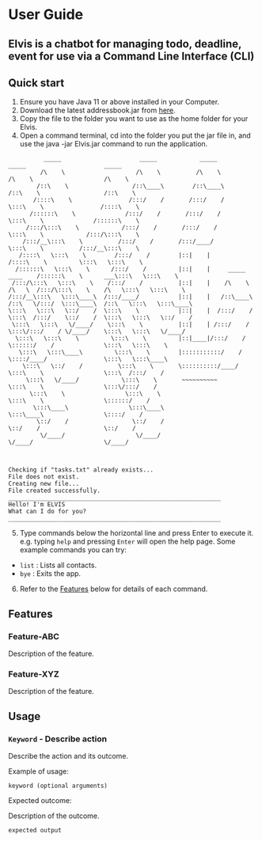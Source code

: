# User Guide
Elvis is a chatbot for managing todo, deadline, event for use via a Command Line Interface (CLI) 
---
## Quick start

1. Ensure you have Java 11 or above installed in your Computer.
2. Download the latest addressbook.jar from [here](https://github.com/woodenclock/ip/releases).
3. Copy the file to the folder you want to use as the home folder for your Elvis.
4. Open a command terminal, cd into the folder you put the jar file in, and use the java -jar Elvis.jar command to run the application.
````
          _____                      _____            _____                      _____                      _____
         /\    \                    /\    \          /\    \                    /\    \                    /\    \
        /::\    \                  /::\____\        /::\____\                  /::\    \                  /::\    \
       /::::\    \                /:::/    /       /:::/    /                  \:::\    \                /::::\    \
      /::::::\    \              /:::/    /       /:::/    /                    \:::\    \              /::::::\    \
     /:::/\:::\    \            /:::/    /       /:::/    /                      \:::\    \            /:::/\:::\    \
    /:::/__\:::\    \          /:::/    /       /:::/____/                        \:::\    \          /:::/__\:::\    \
   /::::\   \:::\    \        /:::/    /        |::|    |                         /::::\    \         \:::\   \:::\    \
  /::::::\   \:::\    \      /:::/    /         |::|    |     _____      ____    /::::::\    \      ___\:::\   \:::\    \
 /:::/\:::\   \:::\    \    /:::/    /          |::|    |    /\    \    /\   \  /:::/\:::\    \    /\   \:::\   \:::\    \
/:::/__\:::\   \:::\____\  /:::/____/           |::|    |   /::\____\  /::\   \/:::/  \:::\____\  /::\   \:::\   \:::\____\
\:::\   \:::\   \::/    /  \:::\    \           |::|    |  /:::/    /  \:::\  /:::/    \::/    /  \:::\   \:::\   \::/    /
 \:::\   \:::\   \/____/    \:::\    \          |::|    | /:::/    /    \:::\/:::/    / \/____/    \:::\   \:::\   \/____/
  \:::\   \:::\    \         \:::\    \         |::|____|/:::/    /      \::::::/    /              \:::\   \:::\    \
   \:::\   \:::\____\         \:::\    \        |:::::::::::/    /        \::::/____/                \:::\   \:::\____\
    \:::\   \::/    /          \:::\    \       \::::::::::/____/          \:::\    \                 \:::\  /:::/    /
     \:::\   \/____/            \:::\    \       ~~~~~~~~~~                 \:::\    \                 \:::\/:::/    /
      \:::\    \                 \:::\    \                                  \:::\    \                 \::::::/    /
       \:::\____\                 \:::\____\                                  \:::\____\                 \::::/    /
        \::/    /                  \::/    /                                   \::/    /                  \::/    /
         \/____/                    \/____/                                     \/____/                    \/____/



Checking if "tasks.txt" already exists...
File does not exist.
Creating new file...
File created successfully.
____________________________________________________________
Hello! I'm ELVIS
What can I do for you?
____________________________________________________________
````
5. Type commands below the horizontal line and press Enter to execute it. e.g. typing `help` and pressing `Enter` will open the help page.
Some example commands you can try:
- `list` : Lists all contacts.
- `bye` : Exits the app.
6. Refer to the [Features](https://woodenclock.github.io/ip/#features) below for details of each command.

## Features


### Feature-ABC

Description of the feature.

### Feature-XYZ

Description of the feature.

## Usage

### `Keyword` - Describe action

Describe the action and its outcome.

Example of usage: 

`keyword (optional arguments)`

Expected outcome:

Description of the outcome.

```
expected output
```
